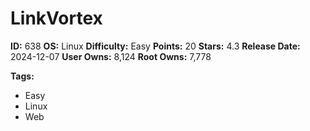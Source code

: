 # LinkVortex

**ID:** 638
**OS:** Linux
**Difficulty:** Easy
**Points:** 20
**Stars:** 4.3
**Release Date:** 2024-12-07
**User Owns:** 8,124
**Root Owns:** 7,778

**Tags:**
- Easy
- Linux
- Web

